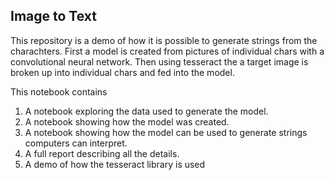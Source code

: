 ## Image to Text

This repository is a demo of how it is possible to generate strings from the charachters.
First a model is created from pictures of individual chars with a convolutional neural network.
Then using tesseract the a target image is broken up into individual chars and fed into the model. 

This notebook contains 
1. A notebook exploring the data used to generate the model.
2. A notebook showing how the model was created. 
3. A notebook showing how the model can be used to generate strings computers can interpret.
4. A full report describing all the details. 
5. A demo of how the tesseract library is used